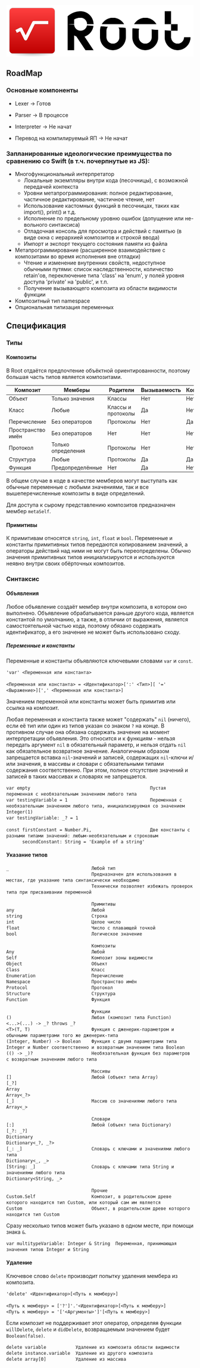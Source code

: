 ![Logo](./Resources/Logo.png)

## RoadMap

### Основные компоненты
- Lexer -> Готов
- Parser -> В процессе
- Interpreter -> Не начат

- Перевод на компилируемый ЯП -> Не начат

### Запланированные идеологические преимущества по сравнению со Swift (в т.ч. почерпнутые из JS):
- Многофункциональный интерпретатор
   - Локальные экземпляры внутри кода (песочницы), с возможной передачей контекста
   - Уровни метапрограммирования: полное редактирование, частичное редактирование, частичное чтение, нет
   - Использование кастомных функций в песочницах, таких как import(), print() и т.д.
   - Исполнение по предельному уровню ошибок (допущение или не- вольного синтаксиса)
   - Отладочная консоль для просмотра и действий с памятью (в виде окна с иерархией композитов и строкой ввода)
   - Импорт и экспорт текущего состояния памяти из файла
- Метапрограммирование (расширенное взаимодействие с композитами во время исполнения вне отладки)
   - Чтение и изменение внутренних свойств, недоступное обычными путями: список наследственности, количество retain'ов, переключение типа 'class' на 'enum', у полей уровня доступа 'private' на 'public', и т.п.
   - Получение вызывающего композита из области видимости функции
- Композитный тип namespace
- Опциональная типизация переменных

## Спецификация

### Типы

#### Композиты

В Root отдаётся предпочтение объёктной ориентированности, поэтому большая часть типов является композитами.

| Композит          | Мемберы            | Родители           | Вызываемость | Копируемость |
|-------------------|--------------------|--------------------|--------------|--------------|
| Объект            | Только значения    | Классы             | Нет          | Нет          |
| Класс             | Любые              | Классы и протоколы | Да           | Нет          |
| Перечисление      | Без операторов     | Протоколы          | Нет          | Да           |
| Пространство имён | Без операторов     | Нет                | Нет          | Нет          |
| Протокол          | Только определения | Протоколы          | Нет          | Нет          |
| Структура         | Любые              | Протоколы          | Да           | Да           |
| Функция           | Предопределённые   | Нет                | Да           | Нет          |

В общем случае в коде в качестве мемберов могут выступать как обычные переменные с любыми значениями, так и все вышеперечисленные композиты в виде определений.

Для доступа к сырому представлению композитов предназначен мембер `metaSelf`.

#### Примитивы

К примитивам относятся `string`, `int`, `float` и `bool`. Переменные и константы примитивных типов передаются копированием значений, а операторы действий над ними не могут быть переопределены. Обычно значения примитивных типов инициализируются и используются неявно внутри своих обёрточных композитов.

### Синтаксис

#### Объявления

Любое объявление создаёт мембер внутри композита, в котором оно выполнено. Объявление обрабатывается раньше другого кода, является константой по умолчанию, а также, в отличии от выражения, является самостоятельной частью кода, поэтому обязано содержать идентификатор, а его значение не может быть использовано сходу.

##### Переменные и константы

Переменные и константы объявляются ключевыми словами `var` и `const`.

```
'var' <Переменная или константа>

<Переменная или константа> = <Идентификатор>[':' <Тип>][ '=' <Выражение>][',' <Переменная или константа>]
```

Значением переменной или константы может быть примитив или ссылка на композит.

Любая переменная и константа также может "содержать" `nil` (ничего), если её тип или один из типов указан со знаком `?` на конце. В противном случае она обязана содержать значение на момент интерпретации объявления. Это относится и к функциям - нельзя передать аргумент `nil` в обязательный параметр, и нельзя отдать `nil` как обязательное возвратное значение. Аналогичным образом запрещается вставка `nil`-значений и записей, содержащих `nil`-ключи и/или значения, в массивы и словари с обязательными типами содержания соответственно. При этом, полное отсутствие значений и записей в таких массивах и словарях не запрещается.

```
var empty                                             Пустая переменная с необязательным значением любого типа
var testingVariable = 1                               Переменная с необязательным значением любого типа, инициализируемая со значением Integer(1)
var testingVariable: _? = 1

const firstConstant = Number.Pi,                      Две константы с разными типами значений: любым-необязательным и строковым
      secondConstant: String = 'Example of a string'
```

#### Указание типов

```
_                               Любой тип
                                Предназначен для использования в местах, где указание типа синтаксически необходимо
                                Технически позволяет избежать проверок типа при присваивании переменной

                                Примитивы
any                             Любой
string                          Строка
int                             Целое число
float                           Число с плавающей точкой
bool                            Логическое значение

                                Композиты
Any                             Любой
Self                            Композит зоны видимости
Object                          Объект
Class                           Класс
Enumeration                     Перечисление
Namespace                       Пространство имён
Protocol                        Протокол
Structure                       Структура
Function                        Функция

                                Функции
()                              Любая (композит типа Function)
<...>(...) -> _? throws _?
<T>(T, T)                       Функция с дженерик-параметром и обычными параметрами того же дженерик-типа
(Integer, Number) -> Boolean    Функция с двумя параметрами типа Integer и Number соответственно и возвратным значением типа Boolean
(() -> _)?                      Необязательная функция без параметров с возвратным значением любого типа

                                Массивы
[]                              Любой (объект типа Array)
[_?]
Array
Array<_?>
[_]                             Массив со значениями любого типа
Array<_>

                                Словари
[:]                             Любой (объект типа Dictionary)
[_?: _?]
Dictionary
Dictionary<_?, _?>
[_: _]                          Словарь с ключами и значениями любого типа
Dictionary<_, _>
[String: _]                     Словарь с ключами типа String и значениями любого типа
Dictionary<String, _>

                                Прочие
Custom.Self                     Композит, в родительском древе которого находится тип Custom, или который сам им является
Custom                          Объект, в родительском древе которого находится тип Custom
```

Сразу несколько типов может быть указано в одном месте, при помощи знака `&`.

```
var multitypeVariable: Integer & String  Переменная, принимающая значения типов Integer и String
```

#### Удаление

Ключевое слово `delete` производит попытку удаления мембера из композита.

```
'delete' <Идентификатор>[<Путь к мемберу>]

<Путь к мемберу> = ['?']'.'<Идентификатор>[<Путь к мемберу>]
<Путь к мемберу> = '['<Аргументы>']'[<Путь к мемберу>]
```

Если композит не поддерживает этот оператор, определяя функции `willDelete`, `delete` и `didDelete`, возвращаемым значением будет `Boolean(false)`.

```
delete variable           Удаление из композита области видимости
delete instance.variable  Удаление из другого композита
delete array[0]           Удаление из массива
```